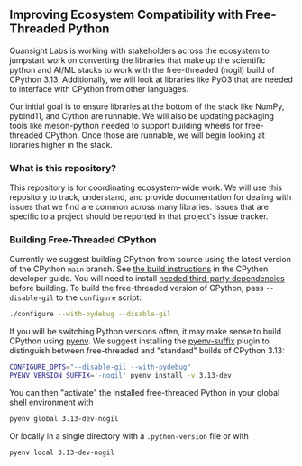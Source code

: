 ## Improving Ecosystem Compatibility with Free-Threaded Python

Quansight Labs is working with stakeholders across the ecosystem to
jumpstart work on converting the libraries that make up the scientific
python and AI/ML stacks to work with the free-threaded (nogil)
build of CPython 3.13. Additionally, we will look at libraries like PyO3
that are needed to interface with CPython from other languages.

Our initial goal is to ensure libraries at the bottom of the stack like
NumPy, pybind11, and Cython are runnable. We will also be updating
packaging tools like meson-python needed to support building wheels for
free-threaded CPython. Once those are runnable, we will begin looking at
libraries higher in the stack.

### What is this repository?

This repository is for coordinating ecosystem-wide work. We will use
this repository to track, understand, and provide documentation for
dealing with issues that we find are common across many
libraries. Issues that are specific to a project should be reported in
that project's issue tracker.

### Building Free-Threaded CPython

Currently we suggest building CPython from source using the latest
version of the CPython `main` branch. See [the build
instructions](https://devguide.python.org/getting-started/setup-building/index.html)
in the CPython developer guide. You will need to install [needed
third-party
dependencies](https://devguide.python.org/getting-started/setup-building/index.html#install-dependencies)
before building. To build the free-threaded version of CPython, pass
`--disable-gil` to the `configure` script:

```bash
./configure --with-pydebug --disable-gil
```

If you will be switching Python versions often, it may make sense to
build CPython using [pyenv](https://github.com/pyenv/pyenv). We suggest
installing the
[pyenv-suffix](https://github.com/AdrianDAlessandro/pyenv-suffix) plugin
to distinguish between free-threaded and "standard" builds of CPython
3.13:

```bash
CONFIGURE_OPTS="--disable-gil --with-pydebug"
PYENV_VERSION_SUFFIX='-nogil' pyenv install -v 3.13-dev
```

You can then "activate" the installed free-threaded Python in your
global shell environment with

```bash
pyenv global 3.13-dev-nogil
```

Or locally in a single directory with a `.python-version` file or with

```bash
pyenv local 3.13-dev-nogil
```
